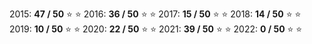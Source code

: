 
2015: **47 / 50** :star: :star:
2016: **36 / 50** :star: :star:
2017: **15 / 50** :star: :star:
2018: **14 / 50** :star: :star:
2019: **10 / 50** :star: :star:
2020: **22 / 50** :star: :star:
2021: **39 / 50** :star: :star:
2022: **0 / 50** :star: :star: